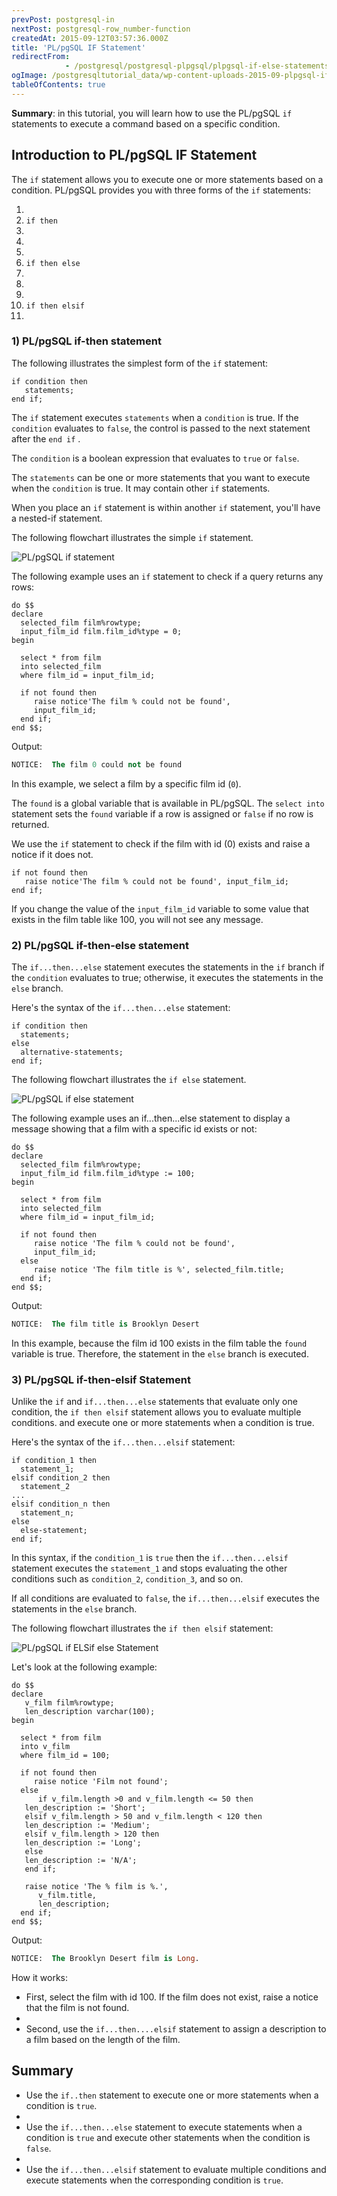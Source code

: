 ```yaml
---
prevPost: postgresql-in
nextPost: postgresql-row_number-function
createdAt: 2015-09-12T03:57:36.000Z
title: 'PL/pgSQL IF Statement'
redirectFrom: 
            - /postgresql/postgresql-plpgsql/plpgsql-if-else-statements
ogImage: /postgresqltutorial_data/wp-content-uploads-2015-09-plpgsql-if-statement.png
tableOfContents: true
---
```



**Summary**: in this tutorial, you will learn how to use the PL/pgSQL `if` statements to execute a command based on a specific condition.

## Introduction to PL/pgSQL IF Statement

The `if` statement allows you to execute one or more statements based on a condition. PL/pgSQL provides you with three forms of the `if` statements:

1.
2. `if then`
3.
4.
5.
6. `if then else`
7.
8.
9.
10. `if then elsif`
11.

### 1) PL/pgSQL if-then statement

The following illustrates the simplest form of the `if` statement:

```
if condition then
   statements;
end if;
```

The `if` statement executes `statements` when a `condition` is true. If the `condition` evaluates to `false`, the control is passed to the next statement after the `end if` .

The `condition` is a boolean expression that evaluates to `true` or `false`.

The `statements` can be one or more statements that you want to execute when the `condition` is true. It may contain other `if` statements.

When you place an `if` statement is within another `if` statement, you'll have a nested-if statement.

The following flowchart illustrates the simple `if` statement.

![PL/pgSQL if statement](/postgresqltutorial_data/wp-content-uploads-2015-09-plpgsql-if-statement.png)

The following example uses an `if` statement to check if a query returns any rows:

```
do $$
declare
  selected_film film%rowtype;
  input_film_id film.film_id%type = 0;
begin

  select * from film
  into selected_film
  where film_id = input_film_id;

  if not found then
     raise notice'The film % could not be found',
     input_film_id;
  end if;
end $$;
```

Output:

```sql
NOTICE:  The film 0 could not be found
```

In this example, we select a film by a specific film id (`0`).

The `found` is a global variable that is available in PL/pgSQL. The `select into` statement sets the `found` variable if a row is assigned or `false` if no row is returned.

We use the `if` statement to check if the film with id (0) exists and raise a notice if it does not.

```
if not found then
   raise notice'The film % could not be found', input_film_id;
end if;
```

If you change the value of the `input_film_id` variable to some value that exists in the film table like 100, you will not see any message.

### 2) PL/pgSQL if-then-else statement

The `if...then...else` statement executes the statements in the `if` branch if the `condition` evaluates to true; otherwise, it executes the statements in the `else` branch.

Here's the syntax of the `if...then...else` statement:

```
if condition then
  statements;
else
  alternative-statements;
end if;
```

The following flowchart illustrates the `if else` statement.

![PL/pgSQL if else statement](/postgresqltutorial_data/wp-content-uploads-2015-09-plpgsql-if-else-statement.png)

The following example uses an if...then...else statement to display a message showing that a film with a specific id exists or not:

```
do $$
declare
  selected_film film%rowtype;
  input_film_id film.film_id%type := 100;
begin

  select * from film
  into selected_film
  where film_id = input_film_id;

  if not found then
     raise notice 'The film % could not be found',
     input_film_id;
  else
     raise notice 'The film title is %', selected_film.title;
  end if;
end $$;
```

Output:

```sql
NOTICE:  The film title is Brooklyn Desert
```

In this example, because the film id 100 exists in the film table the `found` variable is true. Therefore, the statement in the `else` branch is executed.

### 3) PL/pgSQL if-then-elsif Statement

Unlike the `if` and `if...then...else` statements that evaluate only one condition, the `if then elsif` statement allows you to evaluate multiple conditions. and execute one or more statements when a condition is true.

Here's the syntax of the `if...then...elsif` statement:

```
if condition_1 then
  statement_1;
elsif condition_2 then
  statement_2
...
elsif condition_n then
  statement_n;
else
  else-statement;
end if;
```

In this syntax, if the `condition_1` is `true` then the `if...then...elsif` statement executes the `statement_1` and stops evaluating the other conditions such as `condition_2`, `condition_3`, and so on.

If all conditions are evaluated to `false`, the `if...then...elsif` executes the statements in the `else` branch.

The following flowchart illustrates the `if then elsif` statement:

![PL/pgSQL if ELSif else Statement](/postgresqltutorial_data/wp-content-uploads-2015-09-if-elsif-else-statement.png)

Let's look at the following example:

```
do $$
declare
   v_film film%rowtype;
   len_description varchar(100);
begin

  select * from film
  into v_film
  where film_id = 100;

  if not found then
     raise notice 'Film not found';
  else
      if v_film.length >0 and v_film.length <= 50 then
   len_description := 'Short';
   elsif v_film.length > 50 and v_film.length < 120 then
   len_description := 'Medium';
   elsif v_film.length > 120 then
   len_description := 'Long';
   else
   len_description := 'N/A';
   end if;

   raise notice 'The % film is %.',
      v_film.title,
      len_description;
  end if;
end $$;
```

Output:

```sql
NOTICE:  The Brooklyn Desert film is Long.
```

How it works:

- First, select the film with id 100. If the film does not exist, raise a notice that the film is not found.
-
- Second, use the `if...then....elsif` statement to assign a description to a film based on the length of the film.

## Summary

- Use the `if..then` statement to execute one or more statements when a condition is `true`.
-
- Use the `if...then...else` statement to execute statements when a condition is `true` and execute other statements when the condition is `false`.
-
- Use the `if...then...elsif` statement to evaluate multiple conditions and execute statements when the corresponding condition is `true`.

